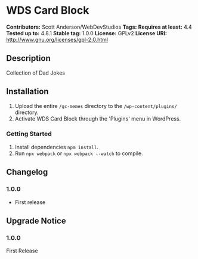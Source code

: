 # WDS Card Block #
**Contributors:**      Scott Anderson/WebDevStudios
**Tags:**
**Requires at least:** 4.4
**Tested up to:**      4.8.1
**Stable tag:**        1.0.0
**License:**           GPLv2
**License URI:**       http://www.gnu.org/licenses/gpl-2.0.html

## Description ##

Collection of Dad Jokes

## Installation ##
1. Upload the entire `/gc-memes` directory to the `/wp-content/plugins/` directory.
2. Activate WDS Card Block through the 'Plugins' menu in WordPress.

### Getting Started ###
1. Install dependencies `npm install`.
2. Run `npx webpack` or `npx webpack --watch` to compile.

## Changelog ##

### 1.0.0 ###
* First release

## Upgrade Notice ##

### 1.0.0 ###
First Release
